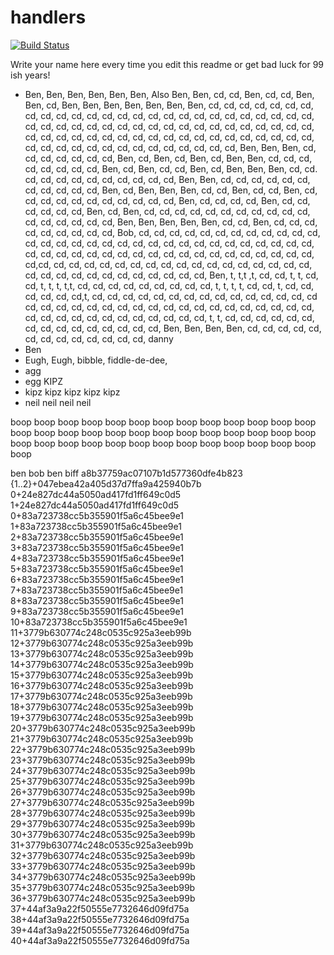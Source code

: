 # handlers

[![Build Status](https://travis-ci.org/atomisthqa/handlers.svg?branch=master)](https://travis-ci.org/atomisthqa/handlers)

Write your name here every time you edit this readme or get bad luck for 99 ish years!

* Ben, Ben, Ben, Ben, Ben, Ben, Also Ben, Ben, cd, cd, Ben, cd, cd, Ben, Ben, cd, Ben, Ben, Ben, Ben, Ben, Ben, Ben, cd, cd, cd, cd, cd, cd, cd, cd, cd, cd, cd, cd, cd, cd, cd, cd, cd, cd, cd, cd, cd, cd, cd, cd, cd, cd, cd, cd, cd, cd, cd, cd, cd, cd, cd, cd, cd, cd, cd, cd, cd, cd, cd, cd, cd, cd, cd, cd, cd, cd, cd, cd, cd, cd, cd, cd, cd, cd, cd, cd, cd, cd, cd, cd, cd, cd, cd, cd, cd, cd, cd, cd, cd, cd, cd, cd, cd, cd, Ben, Ben, Ben, cd, cd, cd, cd, cd, cd, cd, Ben, cd, Ben, cd, Ben, cd, Ben, Ben, cd, cd, cd, cd, cd, cd, cd, cd, Ben, cd, Ben, cd, cd, Ben, cd, Ben, Ben, Ben, cd, cd. cd, cd, cd, cd, cd, cd, cd, cd, cd, cd, Ben, Ben, cd, cd, cd, cd, cd, cd, cd, cd, cd, cd,  cd, Ben, cd, Ben, Ben, Ben, cd, cd, Ben, cd, cd, Ben, cd, cd, cd, cd, cd, cd, cd, cd, cd, cd, cd, Ben, cd, cd, cd, cd, Ben, cd, cd, cd, cd, cd, cd, Ben, cd, Ben, cd, cd, cd, cd, cd, cd, cd, cd, cd, cd, cd, cd, cd, cd, cd, cd, cd, Ben, Ben, Ben, Ben, Ben, cd, cd, Ben, cd, cd, cd, cd, cd, cd, cd, cd, cd, Bob, cd, cd, cd, cd, cd, cd, cd, cd, cd, cd, cd, cd, cd, cd, cd, cd, cd, cd, cd, cd, cd, cd, cd, cd, cd, cd, cd, cd, cd, cd, cd, cd, cd, cd, cd, cd, cd, cd, cd, cd, cd, cd, cd, cd, cd, cd, cd, cd, cd, cd, cd,cd, cd, cd, cd, cd, cd, cd, cd, cd, cd, cd, cd, cd, cd, cd, cd, cd, cd, cd, cd, cd, cd, cd, cd, cd, cd, cd, cd, cd, cd, Ben, t, t,t ,t, cd, cd, t, t, cd, cd, t, t, t, t,t, cd, cd, cd, cd, cd, cd, cd, cd, cd, t, t, t, t, cd, cd, t, cd, cd, cd, cd, cd, cd,t, cd, cd, cd, cd, cd, cd, cd, cd, cd, cd, cd, cd, cd, cd, cd cd, cd, cd, cd, cd, cd, cd, cd, cd, cd, cd, cd, cd, cd, cd, cd, cd, cd, cd, cd, cd, cd, cd, cd, cd, cd, cd, cd, cd, cd, cd, t, t, cd, cd, cd, cd, cd, cd, cd, cd, cd, cd, cd, cd, cd, cd, cd, Ben, Ben, Ben, Ben, cd, cd, cd, cd, cd, cd, cd, cd, cd, cd, cd, cd, cd, danny
* Ben
* Eugh, Eugh, bibble, fiddle-de-dee,
* agg
* egg  KIPZ
* kipz kipz kipz kipz kipz
* neil neil neil neil

boop
boop
boop
boop
boop
boop
boop
boop
boop
boop
boop
boop
boop
boop
boop
boop
boop
boop
boop
boop
boop
boop
boop
boop
boop
boop
boop
boop
boop
boop
boop
boop
boop
boop
boop
boop
boop
boop
boop
boop

ben
bob
ben
biff
a8b37759ac07107b1d577360dfe4b823
{1..2}+047ebea42a405d37d7ffa9a425940b7b
0+24e827dc44a5050ad417fd1ff649c0d5
1+24e827dc44a5050ad417fd1ff649c0d5
0+83a723738cc5b355901f5a6c45bee9e1
1+83a723738cc5b355901f5a6c45bee9e1
2+83a723738cc5b355901f5a6c45bee9e1
3+83a723738cc5b355901f5a6c45bee9e1
4+83a723738cc5b355901f5a6c45bee9e1
5+83a723738cc5b355901f5a6c45bee9e1
6+83a723738cc5b355901f5a6c45bee9e1
7+83a723738cc5b355901f5a6c45bee9e1
8+83a723738cc5b355901f5a6c45bee9e1
9+83a723738cc5b355901f5a6c45bee9e1
10+83a723738cc5b355901f5a6c45bee9e1
11+3779b630774c248c0535c925a3eeb99b
12+3779b630774c248c0535c925a3eeb99b
13+3779b630774c248c0535c925a3eeb99b
14+3779b630774c248c0535c925a3eeb99b
15+3779b630774c248c0535c925a3eeb99b
16+3779b630774c248c0535c925a3eeb99b
17+3779b630774c248c0535c925a3eeb99b
18+3779b630774c248c0535c925a3eeb99b
19+3779b630774c248c0535c925a3eeb99b
20+3779b630774c248c0535c925a3eeb99b
21+3779b630774c248c0535c925a3eeb99b
22+3779b630774c248c0535c925a3eeb99b
23+3779b630774c248c0535c925a3eeb99b
24+3779b630774c248c0535c925a3eeb99b
25+3779b630774c248c0535c925a3eeb99b
26+3779b630774c248c0535c925a3eeb99b
27+3779b630774c248c0535c925a3eeb99b
28+3779b630774c248c0535c925a3eeb99b
29+3779b630774c248c0535c925a3eeb99b
30+3779b630774c248c0535c925a3eeb99b
31+3779b630774c248c0535c925a3eeb99b
32+3779b630774c248c0535c925a3eeb99b
33+3779b630774c248c0535c925a3eeb99b
34+3779b630774c248c0535c925a3eeb99b
35+3779b630774c248c0535c925a3eeb99b
36+3779b630774c248c0535c925a3eeb99b
37+44af3a9a22f50555e7732646d09fd75a
38+44af3a9a22f50555e7732646d09fd75a
39+44af3a9a22f50555e7732646d09fd75a
40+44af3a9a22f50555e7732646d09fd75a
